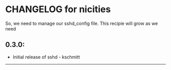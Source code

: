 # CHANGELOG for nicities

So, we need to manage our sshd_config file.    This recipie will grow as we need

## 0.3.0:

* Initial release of sshd - kschmitt

- - -
